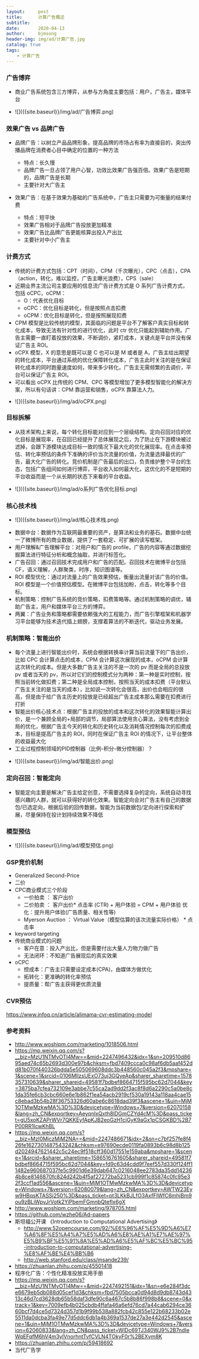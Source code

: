 ```yaml
---
layout:     post
title:      计算广告概述
subtitle:   
date:       2020-04-13
author:     bjmsong
header-img: img/ad/计算广告.jpg
catalog: true
tags:
    - 计算广告
---
```


### 广告博弈
- 商业广告系统包含三方博弈，从参与方角度主要包括：用户，广告主，媒体平台

<ul> 
<li markdown="1">
![]({{site.baseurl}}/img/ad/广告博弈.png) 
</li> 
</ul> 



### 效果广告 vs 品牌广告
- 品牌广告：以树立产品品牌形象，提高品牌的市场占有率为直接目的，突出传播品牌在消费者心目中确定的位置的一种方法
	- 特点：长久慢
	- 品牌广告一旦占领了用户心智，功效比效果广告强百倍。效果广告是短期的，品牌广告是长期
	- 主要针对大广告主

- 效果广告：在基于效果为基础的广告系统中，广告主只需要为可衡量的结果付费
	- 特点：短平快
	- 效果广告相对于品牌广告投放更加精准
	- 效果广告比品牌广告更能核算出投入产出比
	- 主要针对中小广告主

### 计费方式
- 传统的计费方式包括：CPT（时间），CPM（千次曝光），CPC（点击），CPA（action，转化，难以监控，广告主曝光浪费），CPS（sale）
- 近期业界主流公司主要应用的信息流广告计费方式是 O 系列广告计费方式，包括 oCPC，oCPM：
	- O：代表优化目标
	- oCPC：优化目标是转化，但是按照点击扣费
	- oCPM：优化目标是转化，但是按照展现扣费
- CPM 模型是比较传统的模型，其面临的问题是平台不了解客户真实目标和转化成本，导致无法有针对性的进行优化，此时 ctr 优化只能起到辅助作用。广告主需要一直盯着投放的效果，不断调价，紧盯成本，关键点是平台并没有保证广告主 ROI。
- oCPX 模型，X 的意思是既可以是 C 也可以是 M 或者是 A，广告主给出期望的转化成本，平台通过系统的优化保障转化成本，广告主此时关注的是在保证转化成本的同时跑量速度如何，带来多少转化，广告主无需频繁的去调价，平台可以保证广告主 ROI。
- 可以看出 oCPX 比传统的 CPM、CPC 等模型增加了更多模型智能化的解决方案，所以有句话讲：CPM 靠运营和销售，oCPX 靠算法人力。

<ul> 
<li markdown="1">
![]({{site.baseurl}}/img/ad/oCPX.png) 
</li> 
</ul> 

### 目标拆解
- 从技术架构上来说，每个转化目标能对应到一个层级结构。定向召回对应的优化目标是展现率，在召回已经提升了总体展现之后，为了防止在下游模块被过滤掉，会跟下游模块达成目标一致的情况下最大化的优化展现率。在点击率预估、转化率预估的条件下准确的评价当次流量的价值，为流量选择最优的广告，最大化广告的转化。竞价机制是广告最后的出口，负责维护整个平台的生态，包括广告组间如何进行博弈，平台收入如何最大化，这优化的不是短期的平台收益而是一个从长期的状态下来看的平台收益。

<ul> 
<li markdown="1">
![]({{site.baseurl}}/img/ad/o系列广告优化目标.png) 
</li> 
</ul> 

### 核心技术栈

<ul> 
<li markdown="1">
![]({{site.baseurl}}/img/ad/核心技术栈.png) 
</li> 
</ul> 

- 数据中台：数据作为互联网最重要的资产，是算法和业务的基石。数据中台统一了微博所有的商业数据，提供了一套稳定、可扩展的读写框架。
- 用户理解&广告理解平台：对用户和广告的 profile，广告的内容等通过数据挖掘算法进行特征分析和概念抽取，并进行标签化。
- 广告召回：通过召回技术完成用户和广告的匹配。召回技术在微博平台包括 CF，语义理解，人群聚类，时序，知识图谱等。
- ROI 模型优化：通过对流量上的广告效果预估，衡量出流量对该广告的价值。ROI 模型是一个价值预估模型。在微博平台包括加粉，点击，转化等多个目标。
- 机制策略：控制广告系统的竞价策略，扣费策略等。通过机制策略的调优，辅助广告主，用户和媒体平台三方的博弈。
- 两翼：广告业务和策略都需要依赖强大的工程能力，而广告引擎框架和机器学习平台能够为技术迭代插上翅膀，支撑着算法的不断迭代，驱动业务发展。


### 机制策略：智能出价
- 每个流量上进行智能出价时，系统会根据转换率计算当前流量下的广告出价，比如 CPC 会计算点击的成本，CPM 会计算这次展现的成本，oCPM 会计算这次转化的成本。但是大多数广告主关注的不是一次的 pv 而是全局的总投放 pv 或者当天的 pv，所以对它们的控制模式分为两种：第一种是实时控制，按照当前转化做扣费；第二种是全局成本控制，按照当天的成本扣费（平台默认广告主关注的是当天的成本），比如说一次转化会很高，出价也会相应的很高，但是由于给广告主历史的投放是已经超出广告主成本那么需要在扣费进行打折
- 智能出价核心技术点：根据广告主的投放的成本和这次转化的效果智能计算出价，是一个兼顾全局的+局部的调节，局部算法使用贪心算法，没有考虑到全局的优化，根据广告主今天的转化和历史转化以及消耗情况控制每次的扣费成本，目标是提高广告主的 ROI，同时在保证广告主 ROI 的情况下，让平台整体的收益最大化
- 工业过程控制领域的PID控制器（比例-积分-微分控制器）？

<ul> 
<li markdown="1">
![]({{site.baseurl}}/img/ad/智能出价.png) 
</li> 
</ul> 


### 定向召回：智能定向
- 智能定向主要是解决广告主给定创意，不需要选择复杂的定向，系统自动寻找感兴趣的人群，就可以获得好的转化效果。智能定向会对广告主有自己的数据包/已选定向，根据后验的回传数据，智能为当前数据包/定向进行探索和扩展，尽量保持在投计划持续效果不降低


### 模型预估
<ul> 
<li markdown="1">
![]({{site.baseurl}}/img/ad/模型预估.png) 
</li> 
</ul> 


### GSP竞价机制
- Generalized Second-Price
- 二价
- CPC商业模式三个阶段
	- 一价拍卖 ： 客户出价
	- 二价拍卖 ： 客户出价* 点击率 (CTR) + 用户体验 = CPM + 用户体验
	优化：提升用户体验(广告质量、相关性等)
	- Myerson Auction ： Virtual Value（模型估算的该次流量实际价格） * 点击率
- keyword targeting
- 传统商业模式的问题
	- 客户在意：投入产出比，但是需要付出大量人力物力做广告
	- 无法闭环：不知道广告展现后的真实效果
- oCPC
	- 控成本：广告主只需要设定成本(CPA)，由媒体方做优化
	- 拓转化：更准确的转化率预估
	- 提质量：帮广告主获得更优质流量
    

### CVR预估
https://www.infoq.cn/article/alimama-cvr-estimating-model

### 参考资料
- http://www.woshipm.com/marketing/1018506.html
- https://mp.weixin.qq.com/s?__biz=MzU1NTMyOTI4Mw==&mid=2247496432&idx=1&sn=209510d8695aed74c65b2693d300e97b&chksm=fbd7409ccca0c98af6db5aaf452dd81b070f440326bdda5e505069608ddc3b448560c045a2f3&mpshare=1&scene=1&srcid=0106MllzsUExO73uj3GQyeAp&sharer_sharetime=1578357310639&sharer_shareid=49581f7bdbef8664715f595bc62d7044&key=3875ba7cfea732109e3abbe7c55ca2ad9dd2f3ac8f8d6a2290c5a0be8c1da35fe6cb3cbc660e6e1b862f1ea54acb2919cf530a19143a118aa4cae15c8ebad3b54b28f36753326d60abe6c8618dad39f3&ascene=1&uin=MjM1OTMwMzkwMA%3D%3D&devicetype=Windows+7&version=62070158&lang=zh_CN&exportkey=AeyqnIxQxth8lDGmCZYd4cM%3D&pass_ticket=gU5xoKZAPrWVr7QKKEyfApKJB2eoGzH1cjGyK9aGx1pCSGKBD%2B7P00RR1IcwKhBL
- https://mp.weixin.qq.com/s?__biz=MzI0MjczMjM2NA==&mid=2247486671&idx=2&sn=c7bf257fe8f426fe1627301487543242&chksm=e97690ecde0119fa0893b6c98d8b125d2024947621442c5c24ec9f518cff360d17551e159aba&mpshare=1&scene=1&srcid=&sharer_sharetime=1586516761605&sharer_shareid=49581f7bdbef8664715f595bc62d7044&key=fd9c63d4cdd9f7eef557d330f124ff11482e960687037fe5c9901d6e39dab647c0216048ee2783da35dd142364b8ce8146870fc824d242b4f5af27272ba5231cb999f1c85874c0fc95e32f3ccf1ad556&ascene=1&uin=MjM1OTMwMzkwMA%3D%3D&devicetype=Windows+7&version=62080079&lang=zh_CN&exportkey=AWTW23Eyw9HBqsKTASSj250%3D&pass_ticket=pt3LKkBJLfO3AxfFIWfC6mhjBm9ou9zBLiWpvJrVotk2YiPbemFGmnbQteflx6gX
- http://www.woshipm.com/marketing/978705.html
- https://github.com/wzhe06/Ad-papers
- 斯坦福公开课 《Introduction to Computational Advertising》
	- http://www.52opencourse.com/92/%E6%96%AF%E5%9D%A6%E7%A6%8F%E5%A4%A7%E5%AD%A6%E8%AE%A1%E7%AE%97%E5%B9%BF%E5%91%8A%E5%AD%A6%E5%AF%BC%E5%BC%95-introduction-to-computational-advertising-%E8%AF%BE%E4%BB%B6
	- http://web.stanford.edu/class/msande239/
- https://zhuanlan.zhihu.com/p/45501418
- 程序化广告：个性化精准投放实用手册
- https://mp.weixin.qq.com/s?__biz=MzU1NTMyOTI4Mw==&mid=2247492151&idx=1&sn=e6e284f3dce6679eb5db088d05cef1d3&chksm=fbd7505bcca0d94d8d9db8743d4313c46d7cd3628db65b58daf3dfe90c6a467c5b8b86f998b8&scene=0&xtrack=1&key=7009efb4b025cbdb4ffafa46a6efd76cd7a44cab6294ce3660bcf7d4ce5d7324d357d1b9f99b538a882fcb42c855e122b68233b02e5511da0dcba3fa49e77d5ddc6db1a4b369a1537de27a3e442d2545&ascene=1&uin=MjM1OTMwMzkwMA%3D%3D&devicetype=Windows+7&version=62060833&lang=zh_CN&pass_ticket=WlDc69TJ340WJ9%2B7ndIeWqEFqfM6hV4m3yIVnorhntTvfCVLN4TOkyF0r%2BEXym8K
- https://zhuanlan.zhihu.com/p/59418692
- 当代广告学